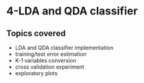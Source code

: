 # 4-LDA and QDA classifier

## Topics covered
- LDA and QDA classifier implementation
- training/test error estimation
- K-1 variables conversion
- cross validation experiment
- exploratory plots
